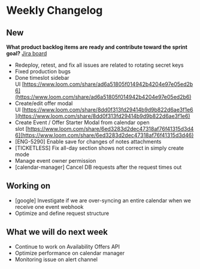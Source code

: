 # Weekly Changelog
## New
**What product backlog items are ready and contribute toward the sprint goal?** [Jira board](https://basehq.atlassian.net/jira/software/projects/ENG/boards/2)  
      
- Redeploy, retest, and fix all issues are related to rotating secret keys
- Fixed production bugs
- Done timeslot sidebar UI [https://www.loom.com/share/ad6a51805f014942b4204e97e05ed2b6](https://www.loom.com/share/ad6a51805f014942b4204e97e05ed2b6)
- Create/edit offer modal UI [https://www.loom.com/share/8dd0f313fd29414b9d9b822d6ae3f1e6](https://www.loom.com/share/8dd0f313fd29414b9d9b822d6ae3f1e6)
- Create Event / Offer Starter Modal from calendar open slot [https://www.loom.com/share/6ed3283d2dec47318af76f41315d3d46](https://www.loom.com/share/6ed3283d2dec47318af76f41315d3d46)
- [ENG-5290] Enable save for changes of notes attachments 
- [TICKETLESS] Fix all-day section shows not correct in simply create mode
- Manage event owner permission
- [calendar-manager] Cancel DB requests after the request times out

## Working on  
- [google] Investigate if we are over-syncing an entire calendar when we receive one event webhook
- Optimize and define request structure

## What we will do next week
- Continue to work on Availability Offers API
- Optimize performance on calendar manager
- Monitoring issue on alert channel
